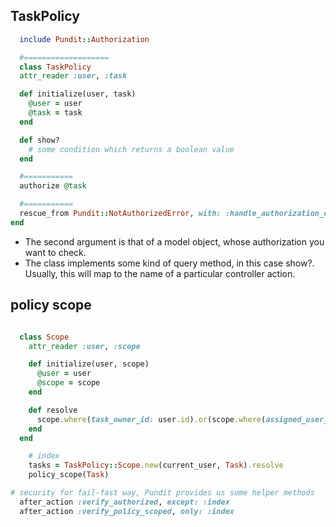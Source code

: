 ## TaskPolicy

```ruby
  include Pundit::Authorization

  #===================
  class TaskPolicy
  attr_reader :user, :task

  def initialize(user, task)
    @user = user
    @task = task
  end

  def show?
    # some condition which returns a boolean value
  end

  #===========
  authorize @task

  #===========
  rescue_from Pundit::NotAuthorizedError, with: :handle_authorization_error
end

```

- The second argument is that of a model object, whose authorization you want to
  check.
- The class implements some kind of query method, in this case show?. Usually,
  this will map to the name of a particular controller action.

## policy scope

```ruby

  class Scope
    attr_reader :user, :scope

    def initialize(user, scope)
      @user = user
      @scope = scope
    end

    def resolve
      scope.where(task_owner_id: user.id).or(scope.where(assigned_user_id: user.id))
    end
  end

    # index
    tasks = TaskPolicy::Scope.new(current_user, Task).resolve
    policy_scope(Task)

# security for fail-fast way, Pundit provides us some helper methods
  after_action :verify_authorized, except: :index
  after_action :verify_policy_scoped, only: :index

```
